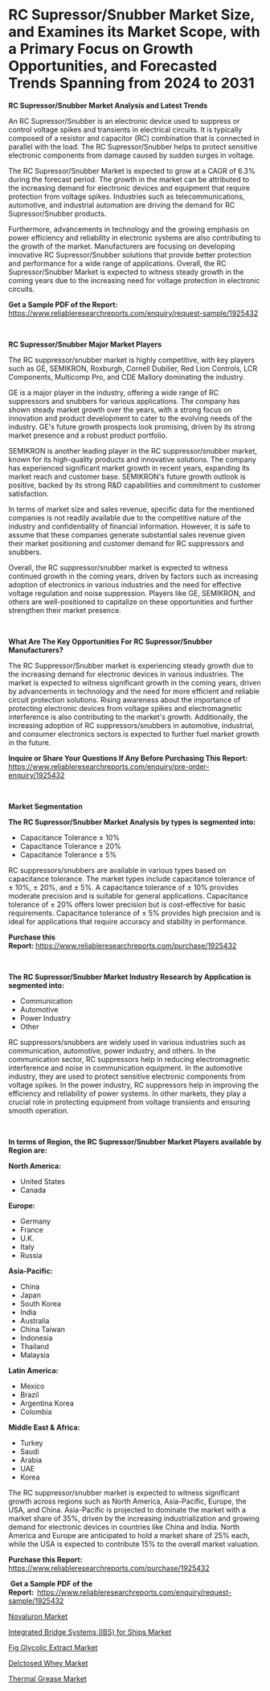 <p><h1>RC Supressor/Snubber Market Size, and Examines its Market Scope, with a Primary Focus on Growth Opportunities, and Forecasted Trends Spanning from 2024 to 2031</h1></p><p><strong>RC Supressor/Snubber Market Analysis and Latest Trends</strong></p>
<p><p>An RC Supressor/Snubber is an electronic device used to suppress or control voltage spikes and transients in electrical circuits. It is typically composed of a resistor and capacitor (RC) combination that is connected in parallel with the load. The RC Supressor/Snubber helps to protect sensitive electronic components from damage caused by sudden surges in voltage.</p><p>The RC Supressor/Snubber Market is expected to grow at a CAGR of 6.3% during the forecast period. The growth in the market can be attributed to the increasing demand for electronic devices and equipment that require protection from voltage spikes. Industries such as telecommunications, automotive, and industrial automation are driving the demand for RC Supressor/Snubber products.</p><p>Furthermore, advancements in technology and the growing emphasis on power efficiency and reliability in electronic systems are also contributing to the growth of the market. Manufacturers are focusing on developing innovative RC Supressor/Snubber solutions that provide better protection and performance for a wide range of applications. Overall, the RC Supressor/Snubber Market is expected to witness steady growth in the coming years due to the increasing need for voltage protection in electronic circuits.</p></p>
<p><strong>Get a Sample PDF of the Report:&nbsp;</strong> <a href="https://www.reliableresearchreports.com/enquiry/request-sample/1925432">https://www.reliableresearchreports.com/enquiry/request-sample/1925432</a></p>
<p>&nbsp;</p>
<p><strong>RC Supressor/Snubber Major Market Players</strong></p>
<p><p>The RC suppressor/snubber market is highly competitive, with key players such as GE, SEMIKRON, Roxburgh, Cornell Dubilier, Red Lion Controls, LCR Components, Multicomp Pro, and CDE Mallory dominating the industry. </p><p>GE is a major player in the industry, offering a wide range of RC suppressors and snubbers for various applications. The company has shown steady market growth over the years, with a strong focus on innovation and product development to cater to the evolving needs of the industry. GE's future growth prospects look promising, driven by its strong market presence and a robust product portfolio.</p><p>SEMIKRON is another leading player in the RC suppressor/snubber market, known for its high-quality products and innovative solutions. The company has experienced significant market growth in recent years, expanding its market reach and customer base. SEMIKRON's future growth outlook is positive, backed by its strong R&D capabilities and commitment to customer satisfaction.</p><p>In terms of market size and sales revenue, specific data for the mentioned companies is not readily available due to the competitive nature of the industry and confidentiality of financial information. However, it is safe to assume that these companies generate substantial sales revenue given their market positioning and customer demand for RC suppressors and snubbers.</p><p>Overall, the RC suppressor/snubber market is expected to witness continued growth in the coming years, driven by factors such as increasing adoption of electronics in various industries and the need for effective voltage regulation and noise suppression. Players like GE, SEMIKRON, and others are well-positioned to capitalize on these opportunities and further strengthen their market presence.</p></p>
<p>&nbsp;</p>
<p><strong>What Are The Key Opportunities For RC Supressor/Snubber Manufacturers?</strong></p>
<p><p>The RC Suppressor/Snubber market is experiencing steady growth due to the increasing demand for electronic devices in various industries. The market is expected to witness significant growth in the coming years, driven by advancements in technology and the need for more efficient and reliable circuit protection solutions. Rising awareness about the importance of protecting electronic devices from voltage spikes and electromagnetic interference is also contributing to the market's growth. Additionally, the increasing adoption of RC suppressors/snubbers in automotive, industrial, and consumer electronics sectors is expected to further fuel market growth in the future.</p></p>
<p><strong>Inquire or Share Your Questions If Any Before Purchasing This Report:</strong> <a href="https://www.reliableresearchreports.com/enquiry/pre-order-enquiry/1925432">https://www.reliableresearchreports.com/enquiry/pre-order-enquiry/1925432</a></p>
<p>&nbsp;</p>
<p><strong>Market Segmentation</strong></p>
<p><strong>The RC Supressor/Snubber Market Analysis by types is segmented into:</strong></p>
<p><ul><li>Capacitance Tolerance ± 10%</li><li>Capacitance Tolerance ± 20%</li><li>Capacitance Tolerance ± 5%</li></ul></p>
<p><p>RC suppressors/snubbers are available in various types based on capacitance tolerance. The market types include capacitance tolerance of ± 10%, ± 20%, and ± 5%. A capacitance tolerance of ± 10% provides moderate precision and is suitable for general applications. Capacitance tolerance of ± 20% offers lower precision but is cost-effective for basic requirements. Capacitance tolerance of ± 5% provides high precision and is ideal for applications that require accuracy and stability in performance.</p></p>
<p><strong>Purchase this Report:&nbsp;</strong><a href="https://www.reliableresearchreports.com/purchase/1925432">https://www.reliableresearchreports.com/purchase/1925432</a></p>
<p>&nbsp;</p>
<p><strong>The RC Supressor/Snubber Market Industry Research by Application is segmented into:</strong></p>
<p><ul><li>Communication</li><li>Automotive</li><li>Power Industry</li><li>Other</li></ul></p>
<p><p>RC suppressors/snubbers are widely used in various industries such as communication, automotive, power industry, and others. In the communication sector, RC suppressors help in reducing electromagnetic interference and noise in communication equipment. In the automotive industry, they are used to protect sensitive electronic components from voltage spikes. In the power industry, RC suppressors help in improving the efficiency and reliability of power systems. In other markets, they play a crucial role in protecting equipment from voltage transients and ensuring smooth operation.</p></p>
<p>&nbsp;</p>
<p><strong>In terms of Region, the RC Supressor/Snubber Market Players available by Region are:</strong></p>
<p>
    <p> <strong> North America: </strong>
        <ul>
            <li>United States</li>
            <li>Canada</li>
        </ul>
        </p> 
    <p> <strong> Europe: </strong>
        <ul>
            <li>Germany</li>
            <li>France</li>
            <li>U.K.</li>
            <li>Italy</li>
            <li>Russia</li>
        </ul>
        </p> 
    <p> <strong> Asia-Pacific: </strong>
        <ul>
            <li>China</li>
            <li>Japan</li>
            <li>South Korea</li>
            <li>India</li>
            <li>Australia</li>
            <li>China Taiwan</li>
            <li>Indonesia</li>
            <li>Thailand</li>
            <li>Malaysia</li>
        </ul>
        </p> 
    <p> <strong> Latin America: </strong>
        <ul>
            <li>Mexico</li>
            <li>Brazil</li>
            <li>Argentina Korea</li>
            <li>Colombia</li>
        </ul>
        </p> 
    <p> <strong> Middle East & Africa: </strong>
        <ul>
            <li>Turkey</li>
            <li>Saudi</li>
            <li>Arabia</li>
            <li>UAE</li>
            <li>Korea</li>
        </ul>
    </p>
    </p>
<p><p>The RC suppressor/snubber market is expected to witness significant growth across regions such as North America, Asia-Pacific, Europe, the USA, and China. Asia-Pacific is projected to dominate the market with a market share of 35%, driven by the increasing industrialization and growing demand for electronic devices in countries like China and India. North America and Europe are anticipated to hold a market share of 25% each, while the USA is expected to contribute 15% to the overall market valuation.</p></p>
<p><strong>Purchase this Report: </strong><a href="https://www.reliableresearchreports.com/purchase/1925432">https://www.reliableresearchreports.com/purchase/1925432</a></p>
<p>&nbsp;<strong>Get a Sample PDF of the Report:&nbsp;&nbsp;</strong><a href="https://www.reliableresearchreports.com/enquiry/request-sample/1925432">https://www.reliableresearchreports.com/enquiry/request-sample/1925432</a></p>
<p><strong></strong></p>
<p><p><a href="https://view.publitas.com/reportprime-1/novaluron-market-size-growth-outlook-from-2024-to-2031-projecting-at-markets-trends-analysis-by-application-regional-outlook-and-revenue/">Novaluron Market</a></p><p><a href="https://forested-sushi-9b0.notion.site/Integrated-Bridge-Systems-IBS-for-Ships-Market-Size-Growth-Outlook-from-2024-to-2031-projecting--dcd15d207d7d41a39f1dec4177daa825">Integrated Bridge Systems (IBS) for Ships Market</a></p><p><a href="https://summer-dogwood-3e9.notion.site/Fig-Glycolic-Extract-Market-Size-Growth-and-Forecast-from-2024-2031-31523646766740a1a13fd60852c55a18">Fig Glycolic Extract Market</a></p><p><a href="https://lydian-appliance-61d.notion.site/Delctosed-Whey-Market-with-the-goal-of-estimating-the-market-size-and-future-growth-potential-of-var-13c89c244e4d41a681929c81d823b0b4">Delctosed Whey Market</a></p><p><a href="https://view.publitas.com/reportprime-1/thermal-grease-market-challenges-opportunities-and-growth-drivers-and-major-market-players-forecasted-for-period-from-2024-2031/">Thermal Grease Market</a></p></p>